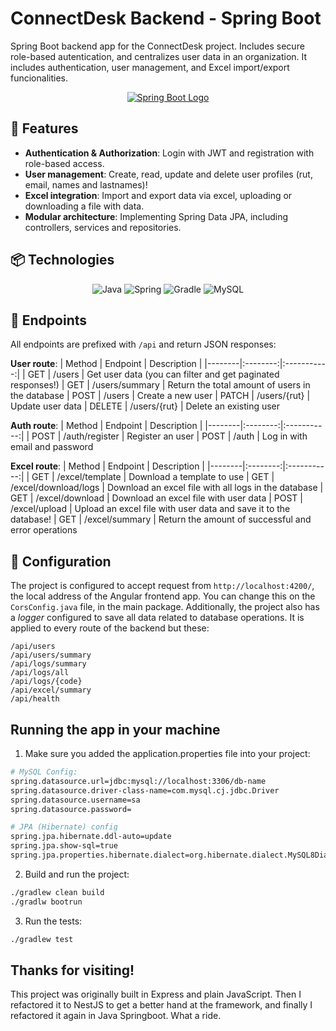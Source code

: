 # ConnectDesk Backend - Spring Boot

Spring Boot backend app for the ConnectDesk project. Includes secure role-based autentication, and centralizes user data in an organization. It includes authentication, user management, and Excel import/export funcionalities.

<p align="center">
  <a href="https://spring.io/projects/spring-boot" target="blank"><img src="https://imgs.search.brave.com/z8133euH64zknm3yfaC0IcEfv6ytTDBhMa3cgp1OLhU/rs:fit:860:0:0:0/g:ce/aHR0cHM6Ly93d3cu/dmluY2Vuem9yYWNj/YS5jb20vaW1hZ2Vz/L3NwcmluZy5wbmc" alt="Spring Boot Logo" /></a>
</p>

## 🚀 Features

- **Authentication & Authorization**: Login with JWT and registration with role-based access.
- **User management**: Create, read, update and delete user profiles (rut, email, names and lastnames)!
- **Excel integration**: Import and export data via excel, uploading or downloading a file with data.
- **Modular architecture**: Implementing Spring Data JPA, including controllers, services and repositories.

## 📦 Technologies

<div align="center">

![Java](https://img.shields.io/badge/java-%23ED8B00.svg?style=for-the-badge&logo=openjdk&logoColor=white)
![Spring](https://img.shields.io/badge/spring-%236DB33F.svg?style=for-the-badge&logo=spring&logoColor=white)
![Gradle](https://img.shields.io/badge/Gradle-02303A.svg?style=for-the-badge&logo=Gradle&logoColor=white)
![MySQL](https://img.shields.io/badge/mysql-4479A1.svg?style=for-the-badge&logo=mysql&logoColor=white)

</div>

## 📁 Endpoints

All endpoints are prefixed with `/api` and return JSON responses:

**User route**:
| Method | Endpoint | Description |
|--------|:--------:|:-----------:|
|  GET   | /users | Get user data (you can filter and get paginated responses!)
|  GET   | /users/summary | Return the total amount of users in the database
|  POST  | /users | Create a new user
|  PATCH | /users/{rut} | Update user data
|  DELETE | /users/{rut} | Delete an existing user

**Auth route**:
| Method | Endpoint | Description |
|--------|:--------:|:-----------:|
|  POST  | /auth/register | Register an user
|  POST  | /auth | Log in with email and password

**Excel route**:
| Method | Endpoint | Description |
|--------|:--------:|:-----------:|
| GET | /excel/template | Download a template to use
| GET | /excel/download/logs | Download an excel file with all logs in the database
| GET | /excel/download | Download an excel file with user data
| POST | /excel/upload | Upload an excel file with user data and save it to the database!
| GET | /excel/summary | Return the amount of successful and error operations

## 🤖 Configuration

The project is configured to accept request from `http://localhost:4200/`, the local address of the Angular frontend app. You can change this on the `CorsConfig.java` file, in the main package.
Additionally, the project also has a _logger_ configured to save all data related to database operations. It is applied to every route of the backend but these:
```
/api/users
/api/users/summary
/api/logs/summary
/api/logs/all
/api/logs/{code}
/api/excel/summary
/api/health
```

## Running the app in your machine

1. Make sure you added the application.properties file into your project:
```bash
# MySQL Config:
spring.datasource.url=jdbc:mysql://localhost:3306/db-name
spring.datasource.driver-class-name=com.mysql.cj.jdbc.Driver
spring.datasource.username=sa
spring.datasource.password=

# JPA (Hibernate) config
spring.jpa.hibernate.ddl-auto=update
spring.jpa.show-sql=true
spring.jpa.properties.hibernate.dialect=org.hibernate.dialect.MySQL8Dialect
```

2. Build and run the project:
```bash
./gradlew clean build
./gradlw bootrun
```

3. Run the tests:
```bash
./gradlew test
```

## Thanks for visiting!

This project was originally built in Express and plain JavaScript. Then I refactored it to NestJS to get a better hand at the framework, and finally I refactored it again in Java Springboot. What a ride.
